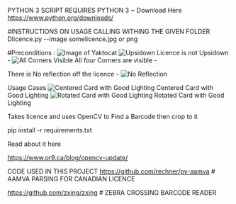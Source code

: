 
PYTHON 3 SCRIPT REQUIRES PYTHON 3 
~ Download Here https://www.python.org/downloads/ 

#INSTRUCTIONS ON USAGE
CALLING WITHING THE GIVEN FOLDER 
Dlicence.py --image somelicence.jpg or png

#Preconditions :
![Image of Yaktocat](https://octodex.github.com/images/yaktocat.png)
![Upsidown](http://or9.ca/images/IncorrectCard2.png)
Licence is not Upsidown -
![All Corners Visible](http://or9.ca/images/IncorrectCard1.jpg?raw=true)
All four Corners are visible - 

There is No reflection off the licence -
![No Reflection](http://or9.ca/images/IncorrectCard3.jpg?raw=true)


Usage Cases
![Centered Card with Good Lighting](http://or9.ca/images/CorrectCard.jpg?raw=true)
Centered Card with Good Lighting
![Rotated Card with Good Lighting](http://or9.ca/images/CorrectCard2.jpg?raw=true)
Rotated Card with Good Lighting



Takes licence and uses OpenCV to Find a Barcode then crop to it

pip install -r requirements.txt 

Read about it here 

https://www.or9.ca/blog/opencv-update/


CODE USED IN THIS PROJECT
https://github.com/rechner/py-aamva # AAMVA PARSING FOR CANADIAN LICENCE

https://github.com/zxing/zxing  # ZEBRA CROSSING BARCODE READER
